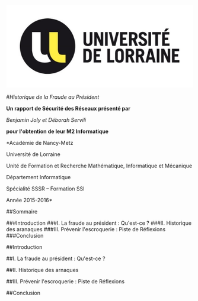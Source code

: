 ![Université de Lorraine](/images/udl.jpg)

#*Historique de la Fraude au Président*

**Un rapport de Sécurité des Réseaux présenté par**

*Benjamin Joly et Déborah Servili*

**pour l'obtention de leur M2 Informatique**

*Académie de Nancy-Metz

Université de Lorraine

Unité de Formation et Recherche Mathématique, Informatique et Mécanique

Département Informatique

Spécialité SSSR – Formation SSI

Année 2015-2016*

##Sommaire

###Introduction
###I. La fraude au président : Qu'est-ce ? 
###II. Historique des aranaques
###III. Prévenir l'escroquerie : Piste de Réflexions 
###Conclusion

##Introduction

##I. La fraude au président : Qu'est-ce ? 

##II. Historique des arnaques

##III. Prévenir l'escroquerie : Piste de Réflexions

##Conclusion
